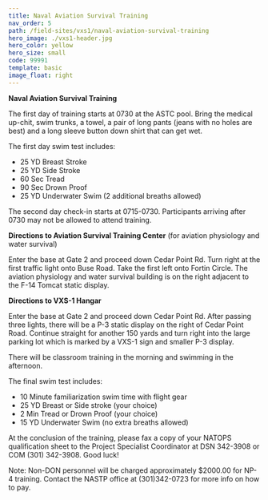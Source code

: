 ```yaml
---
title: Naval Aviation Survival Training
nav_order: 5
path: /field-sites/vxs1/naval-aviation-survival-training
hero_image: ./vxs1-header.jpg
hero_color: yellow
hero_size: small
code: 99991
template: basic
image_float: right
---
```

**Naval Aviation Survival Training**

The first day of training starts at 0730 at the ASTC pool. Bring the medical up-chit, swim trunks, a towel, a pair of long pants (jeans with no holes are best) and a long sleeve button down shirt that can get wet.

The first day swim test includes:

- 25 YD Breast Stroke
- 25 YD Side Stroke
- 60 Sec Tread
- 90 Sec Drown Proof
- 25 YD Underwater Swim (2 additional breaths allowed)

The second day check-in starts at 0715-0730. Participants arriving after 0730 may not be allowed to attend training.

**Directions to Aviation Survival Training Center** (for aviation physiology and water survival)

Enter the base at Gate 2 and proceed down Cedar Point Rd. Turn right at the first traffic light onto Buse Road. Take the first left onto Fortin Circle. The aviation physiology and water survival building is on the right adjacent to the F-14 Tomcat static display.

**Directions to VXS-1 Hangar**

Enter the base at Gate 2 and proceed down Cedar Point Rd. After passing three lights, there will be a P-3 static display on the right of Cedar Point Road. Continue straight for another 150 yards and turn right into the large parking lot which is marked by a VXS-1 sign and smaller P-3 display.

There will be classroom training in the morning and swimming in the afternoon.

The final swim test includes:

- 10 Minute familiarization swim time with flight gear
- 25 YD Breast or Side stroke (your choice)
- 2 Min Tread or Drown Proof (your choice)
- 15 YD Underwater Swim (no extra breaths allowed)

At the conclusion of the training, please fax a copy of your NATOPS qualification sheet to the Project Specialist Coordinator at DSN 342-3908 or COM (301) 342-3908. Good luck!

Note: Non-DON personnel will be charged approximately $2000.00 for NP-4 training. Contact the NASTP office at (301)342-0723 for more info on how to pay.